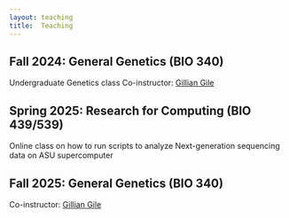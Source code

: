 ```yaml
---
layout: teaching
title:  Teaching
---
```





## Fall 2024: General Genetics (BIO 340)
Undergraduate Genetics class
Co-instructor: [Gillian Gile]


## Spring 2025: Research for Computing (BIO 439/539)
Online class on how to run scripts to analyze Next-generation sequencing data on ASU supercomputer


## Fall 2025: General Genetics (BIO 340)
Co-instructor: [Gillian Gile]


[Gillian Gile]:https://search.asu.edu/profile/2748957